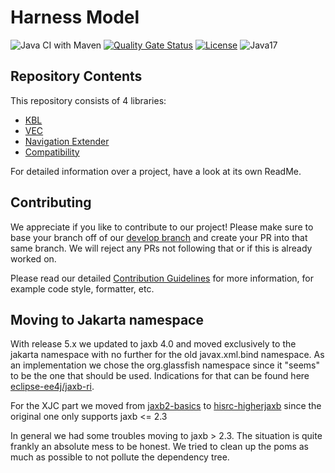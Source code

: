 # Harness Model

![Java CI with Maven](https://github.com/4Soft-de/harness-model/workflows/Java%20CI%20with%20Maven/badge.svg?branch=develop)
[![Quality Gate Status](https://sonarcloud.io/api/project_badges/measure?project=4Soft-de_harness-model&metric=alert_status)](https://sonarcloud.io/dashboard?id=4Soft-de_harness-model)
[![License](https://img.shields.io/badge/License-MIT-blue.svg)](https://opensource.org/licenses/MIT)
![Java17](https://img.shields.io/badge/java-17-blue)

## Repository Contents

This repository consists of 4 libraries:
- [KBL](https://github.com/4Soft-de/harness-model/tree/develop/kbl)
- [VEC](https://github.com/4Soft-de/harness-model/tree/develop/vec)
- [Navigation Extender](https://github.com/4Soft-de/harness-model/tree/develop/navext)
- [Compatibility](https://github.com/4Soft-de/harness-model/tree/develop/compatibility)

For detailed information over a project, have a look at its own ReadMe.

## Contributing

We appreciate if you like to contribute to our project! Please make sure to base your branch off of
our [develop branch](https://github.com/4Soft-de/harness-model/tree/develop) and create your PR into that
same branch. We will reject any PRs not following that or if this is already worked on.

Please read our
detailed [Contribution Guidelines](https://github.com/4Soft-de/harness-model/blob/develop/.github/CONTRIBUTING.md)
for more information, for example code style, formatter, etc.

## Moving to Jakarta namespace 

With release 5.x we updated to jaxb 4.0 and moved exclusively to the jakarta namespace with no further for the old javax.xml.bind namespace.
As an implementation we chose the org.glassfish namespace since it "seems" to be the one that should be used. Indications for that can be found here
[eclipse-ee4j/jaxb-ri](https://github.com/eclipse-ee4j/jaxb-ri/blob/master/jaxb-ri/boms/bom/pom.xml).

For the XJC part we moved from [jaxb2-basics](https://github.com/highsource/jaxb2-basics) to [hisrc-higherjaxb](https://github.com/patrodyne/hisrc-higherjaxb) since the original one only supports jaxb <= 2.3 

In general we had some troubles moving to jaxb > 2.3. The situation is quite frankly an absolute mess to be honest. We tried to clean up the poms as much as possible to not pollute the dependency tree.